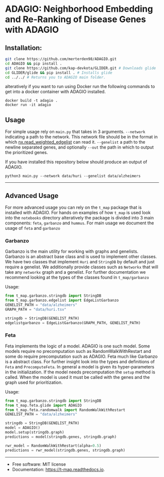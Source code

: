 # ADAGIO: Neighborhood Embedding and Re-Ranking of Disease Genes with ADAGIO

## Installation:

```bash
git clone https://github.com/merterden98/ADAGIO.git
cd ADAGIO && pip install .
git clone https://github.com/kap-devkota/GLIDER.git # Downloads glide
cd GLIDER/glide && pip install . # Installs glide
cd ../../ # Returns you to ADAGIO main folder.
```

alteratively if you want to run using Docker run the following commands to get into a docker container with ADAGIO installed.

```
docker build -t adagio .
docker run -it adagio
```

## Usage

For simple usage rely on `main.py` that takes in 3 arguments. `--network` indicating a path to the network. This network file should be in the format in which [nx.read_weighted_edgelist](https://networkx.org/documentation/stable/reference/readwrite/generated/networkx.readwrite.edgelist.read_weighted_edgelist.html?highlight=read_weighted_edgelist) can read it. `--genelist` a path to the newline separated genes, and optionally `--out` the path in which to output the prioritized genes.

If you have installed this repository below should produce an output of ADAGIO.

```
python3 main.py --network data/huri --genelist data/alzheimers
```

---

## Advanced Usage

For more advanced usage you can rely on the `t_map` package that is installed with ADAGIO. For hands on examples of how `t_map` is used look into the `notebooks` directory alteratively the package is divided into 3 main components: `feta`, `garbanzo` and `hummus`. For main usage we document the usage of `feta` and `garbanzo`

### Garbanzo

Garbanzo is the main utility for working with graphs and genelists. Garbanzo is an abstract base class and is used to implement other classes. We have two classes that implement `Huri` and `StringDB` by default and just require a genelist. We additionally provide classes such as `Networkx` that will take any `networkx` graph and a genelist. For further documentation we recommend looking at the types of the classes found in `t_map/garbanzo`

Usage:
```python
from t_map.garbanzo.stringdb import StringDB
from t_map.garbanzo.edgelist import EdgeListGarbanzo
GENELIST_PATH = "data/alzheimers"
GRAPH_PATH = "data/huri.tsv"

stringdb = StringDB(GENELIST_PATH)
edgelistgarbanzo = EdgeListGarbanzo(GRAPH_PATH, GENELIST_PATH)
```

### Feta

Feta implements the logic of a model. ADAGIO is one such model. Some models require no precomputation such as RandomWalkWithRestart and some do require precomputation such as ADAGIO. Feta much like Garbanzo is a abstract class. For further insight look into the types and definitions of `Feta` and `PrecomputeFeta`. In general a model is given its hyper-parameters in the initialization. If the model needs precomputation the `setup` method is called. When the model is used it must be called with the genes and the graph used for prioritization.

Usage:

```python
from t_map.garbanzo.stringdb import StringDB
from t_map.feta.glide import ADAGIO
from t_map.feta.randomwalk import RandomWalkWithRestart
GENELIST_PATH = "data/alzheimers"

stringdb = StringDB(GENELIST_PATH)
model = ADAGIO()
model.setup(stringdb.graph)
predictions = model(stringdb.genes, stringdb.graph)

rwr_model = RandomWalkWithRestart(alpha=0.5)
predictions = rwr_model(stringdb.genes, stringdb.graph)

```

---

* Free software: MIT license
* Documentation: https://t-map.readthedocs.io.


